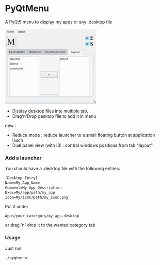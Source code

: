 # PyQtMenu
A PyQt5 menu to display my apps or any .desktop file

<img src="https://raw.githubusercontent.com/Daguhh/PyQtMenu/reduce_mod/Screenshots/screens.gif" width="300">

* Display desktop files into multiple tab, 
* Drag'n'Drop desktop file to add it in menu

new :
* Reduce mode : reduce launcher to a small floating button at application lauch
* Dual panel view (with i3) : control windows positions from tab "layout"

### Add a launcher
You should have a .desktop file with the following entries:
```
[Desktop Entry]
Name=My_App_Name
Comment=My App Description
Exec=My/app/path/my_app
Icon=My/icon/path/my_icon.png
```
Put it under 
```
Apps/your_catergory/my_app.desktop
```
or drag 'n' drop it to the wanted category tab

### Usage
Just run
```bash
./pyqtmenu
```
